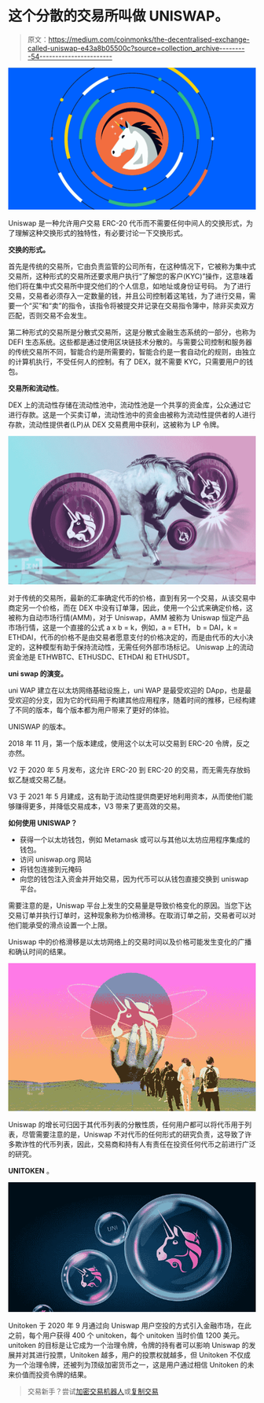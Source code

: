 # 这个分散的交易所叫做 UNISWAP。

> 原文：<https://medium.com/coinmonks/the-decentralised-exchange-called-uniswap-e43a8b05500c?source=collection_archive---------54----------------------->

![](img/e349f89741eb9329ea3172f40bce1ca1.png)

Uniswap 是一种允许用户交易 ERC-20 代币而不需要任何中间人的交换形式，为了理解这种交换形式的独特性，有必要讨论一下交换形式。

**交换的形式。**

首先是传统的交易所，它由负责监管的公司所有，在这种情况下，它被称为集中式交易所，这种形式的交易所还要求用户执行“了解您的客户(KYC)”操作，这意味着他们将在集中式交易所中提交他们的个人信息，如地址或身份证号码。 为了进行交易，交易者必须存入一定数量的钱，并且公司控制着这笔钱，为了进行交易，需要一个“买”和“卖”的指令，该指令将被提交并记录在交易指令簿中，除非买卖双方匹配，否则交易不会发生。

第二种形式的交易所是分散式交易所，这是分散式金融生态系统的一部分，也称为 DEFI 生态系统。这些都是通过使用区块链技术分散的。与需要公司控制和服务器的传统交易所不同，智能合约是所需要的，智能合约是一套自动化的规则，由独立的计算机执行，不受任何人的控制。有了 DEX，就不需要 KYC，只需要用户的钱包。

**交易所和流动性**。

DEX 上的流动性存储在流动性池中，流动性池是一个共享的资金库，公众通过它进行存款。这是一个买卖订单，流动性池中的资金由被称为流动性提供者的人进行存款，流动性提供者(LP)从 DEX 交易费用中获利，这被称为 LP 令牌。

![](img/66d9ded626ac956d921280bde221897f.png)

对于传统的交易所，最新的汇率确定代币的价格，直到有另一个交易，从该交易中商定另一个价格，而在 DEX 中没有订单簿，因此，使用一个公式来确定价格，这被称为自动市场行情(AMM)，对于 Uniswap，AMM 被称为 Uniswap 恒定产品市场行情，这是一个直接的公式 a x b = k，例如，a = ETH， b = DAI，k = ETHDAI，代币的价格不是由交易者愿意支付的价格决定的，而是由代币的大小决定的，这种模型有助于保持流动性，无需任何外部市场标记。 Uniswap 上的流动资金池是 ETHWBTC、ETHUSDC、ETHDAI 和 ETHUSDT。

**uni swap 的演变。**

uni WAP 建立在以太坊网络基础设施上，uni WAP 是最受欢迎的 DApp，也是最受欢迎的分支，因为它的代码用于构建其他应用程序，随着时间的推移，已经构建了不同的版本，每个版本都为用户带来了更好的体验。

UNISWAP 的版本。

2018 年 11 月，第一个版本建成，使用这个以太可以交易到 ERC-20 令牌，反之亦然。

V2 于 2020 年 5 月发布，这允许 ERC-20 到 ERC-20 的交易，而无需先存放蚂蚁乙醚或交易乙醚。

V3 于 2021 年 5 月建成，这有助于流动性提供商更好地利用资本，从而使他们能够赚得更多，并降低交易成本，V3 带来了更高效的交易。

**如何使用 UNISWAP？**

*   获得一个以太坊钱包，例如 Metamask 或可以与其他以太坊应用程序集成的钱包。
*   访问 uniswap.org 网站
*   将钱包连接到元掩码
*   向您的钱包注入资金并开始交易，因为代币可以从钱包直接交换到 uniswap 平台。

需要注意的是，Uniswap 平台上发生的交易量是导致价格变化的原因。当您下达交易订单并执行订单时，这种现象称为价格滑移。在取消订单之前，交易者可以对他们能承受的滑点设置一个上限。

Uniswap 中的价格滑移是以太坊网络上的交易时间以及价格可能发生变化的广播和确认时间的结果。

![](img/f82367a23a28a857fef947f63b11642d.png)

Uniswap 的增长可归因于其代币列表的分散性质，任何用户都可以将代币用于列表，尽管需要注意的是，Uniswap 不对代币的任何形式的研究负责，这导致了许多欺诈性的代币列表，因此，交易商和持有人有责任在投资任何代币之前进行广泛的研究。

**UNITOKEN** 。

![](img/5fb5c4680d75a3a835b5a362c6d31898.png)

Unitoken 于 2020 年 9 月通过向 Uniswap 用户空投的方式引入金融市场，在此之前，每个用户获得 400 个 unitoken，每个 unitoken 当时价值 1200 美元。 unitoken 的目标是让它成为一个治理令牌，令牌的持有者可以影响 Uniswap 的发展并对其进行投票，Unitoken 越多，用户的投票权就越多，但 Unitoken 不仅成为一个治理令牌，还被列为顶级加密货币之一，这是用户通过相信 Unitoken 的未来价值而投资令牌的结果。

> 交易新手？尝试[加密交易机器人](/coinmonks/crypto-trading-bot-c2ffce8acb2a)或[复制交易](/coinmonks/top-10-crypto-copy-trading-platforms-for-beginners-d0c37c7d698c)